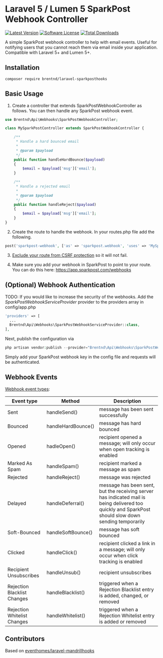 # Laravel 5 / Lumen 5 SparkPost Webhook Controller
[![Latest Version](https://img.shields.io/github/release/brentnd/laravel-sparkposthooks.svg?style=flat-square)](https://github.com/brentnd/laravel-sparkposthooks/releases)
[![Software License](https://img.shields.io/badge/license-MIT-brightgreen.svg?style=flat-square)](LICENSE.md)
[![Total Downloads](https://img.shields.io/packagist/dt/brentnd/laravel-sparkposthooks.svg?style=flat-square)](https://packagist.org/packages/brentnd/laravel-sparkposthooks)

A simple SparkPost webhook controller to help with email events. Useful for notifying users that you cannot reach them via email inside your application. Compatible with Laravel 5+ and Lumen 5+.

## Installation
```composer require brentnd/laravel-sparkposthooks```

## Basic Usage

1) Create a controller that extends SparkPostWebhookController as follows. You can then handle any SparkPost webhook event.
```php
use Brentnd\Api\Webhooks\SparkPostWebhookController;

class MySparkPostController extends SparkPostWebhookController {

    /**
     * Handle a hard bounced email
     *
     * @param $payload
     */
    public function handleHardBounce($payload)
    {
        $email = $payload['msg']['email'];
    }

    /**
     * Handle a rejected email
     *
     * @param $payload
     */
    public function handleReject($payload)
    {
        $email = $payload['msg']['email'];
    }
}
```

2) Create the route to handle the webhook. In your routes.php file add the following.
```php
post('sparkpost-webhook', ['as' => 'sparkpost.webhook', 'uses' => 'MySparkPostController@handleWebHook']);
```
3) [Exclude your route from CSRF protection](https://laravel.com/docs/5.4/csrf#csrf-excluding-uris) so it will not fail.

4) Make sure you add your webhook in SparkPost to point to your route. You can do this here: https://app.sparkpost.com/webhooks

## (Optional) Webhook Authentication
TODO: If you would like to increase the security of the webhooks. Add the *SparkPostWebhookServiceProvider* provider to the providers array in config/app.php

```php
'providers' => [
  ...
  Brentnd\Api\Webhooks\SparkPostWebhookServiceProvider::class,
],
```

Next, publish the configuration via
```php
php artisan vendor:publish --provider="Brentnd\Api\Webhooks\SparkPostWebhookServiceProvider"
```
Simply add your SparkPost webhook key in the config file and requests will be authenticated.

## Webhook Events
[Webhook event types](https://www.sparkpost.com/docs/tech-resources/webhook-event-reference/#event-types):

Event type              | Method             | Description
------------            |------------        |---------------
Sent	                | handleSend()       | message has been sent successfully
Bounced	                | handleHardBounce() | message has hard bounced
Opened	                | hadleOpen()        | recipient opened a message; will only occur when open tracking is enabled
Marked As Spam	        | handleSpam()       | recipient marked a message as spam
Rejected	            | handleReject()     | message was rejected
Delayed	                | handleDeferral()   | message has been sent, but the receiving server has indicated mail is being delivered too quickly and SparkPost should slow down sending temporarily
Soft-Bounced	        | handleSoftBounce() | message has soft bounced
Clicked	                | handleClick()      | recipient clicked a link in a message; will only occur when click tracking is enabled
Recipient Unsubscribes  | handleUnsub()      | recipient unsubscribes
Rejection Blacklist Changes	| handleBlacklist()  | triggered when a Rejection Blacklist entry is added, changed, or removed
Rejection Whitelist Changes	| handleWhitelist()  | triggered when a Rejection Whitelist entry is added or removed

## Contributors
Based on [eventhomes/laravel-mandrillhooks](https://github.com/eventhomes/laravel-mandrillhooks)
